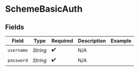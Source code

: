 # SchemeBasicAuth


## Fields

| Field              | Type               | Required           | Description        | Example            |
| ------------------ | ------------------ | ------------------ | ------------------ | ------------------ |
| `username`         | *String*           | :heavy_check_mark: | N/A                |                    |
| `password`         | *String*           | :heavy_check_mark: | N/A                |                    |